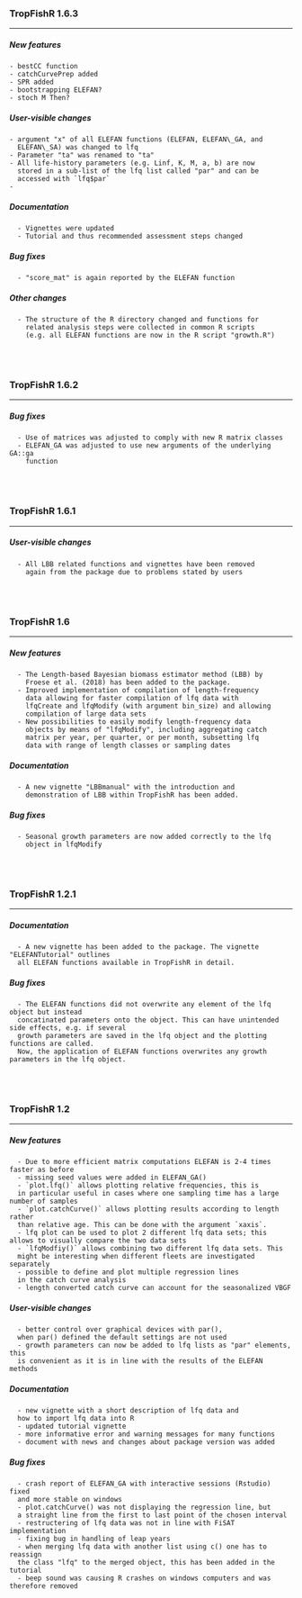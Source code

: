 ### TropFishR 1.6.3

---


##### New features
    - bestCC function
    - catchCurvePrep added
    - SPR added
    - bootstrapping ELEFAN?
    - stoch M Then?


##### User-visible changes
    - argument "x" of all ELEFAN functions (ELEFAN, ELEFAN\_GA, and
      ELEFAN\_SA) was changed to lfq
    - Parameter "ta" was renamed to "ta"
    - All life-history parameters (e.g. Linf, K, M, a, b) are now
      stored in a sub-list of the lfq list called "par" and can be
      accessed with `lfq$par`
    -


##### Documentation
      - Vignettes were updated
	  - Tutorial and thus recommended assessment steps changed



##### Bug fixes
      - "score_mat" is again reported by the ELEFAN function


##### Other changes
      - The structure of the R directory changed and functions for
        related analysis steps were collected in common R scripts
        (e.g. all ELEFAN functions are now in the R script "growth.R")

<br><br>


### TropFishR 1.6.2

---

##### Bug fixes
      - Use of matrices was adjusted to comply with new R matrix classes
      - ELEFAN_GA was adjusted to use new arguments of the underlying GA::ga
        function

<br><br>


### TropFishR 1.6.1

---

##### User-visible changes
      - All LBB related functions and vignettes have been removed
        again from the package due to problems stated by users

<br><br>





### TropFishR 1.6

---

##### New features
      - The Length-based Bayesian biomass estimator method (LBB) by
        Froese et al. (2018) has been added to the package.
      - Improved implementation of compilation of length-frequency
        data allowing for faster compilation of lfq data with
        lfqCreate and lfqModify (with argument bin_size) and allowing
        compilation of large data sets
      - New possibilities to easily modify length-frequency data
        objects by means of "lfqModify", including aggregating catch
        matrix per year, per quarter, or per month, subsetting lfq
        data with range of length classes or sampling dates

##### Documentation
      - A new vignette "LBBmanual" with the introduction and
        demonstration of LBB within TropFishR has been added.

##### Bug fixes
      - Seasonal growth parameters are now added correctly to the lfq
        object in lfqModify


<br><br>



### TropFishR 1.2.1

---

##### Documentation
      - A new vignette has been added to the package. The vignette "ELEFANTutorial" outlines
      all ELEFAN functions available in TropFishR in detail.


##### Bug fixes
      - The ELEFAN functions did not overwrite any element of the lfq object but instead
      concatinated parameters onto the object. This can have unintended side effects, e.g. if several
      growth parameters are saved in the lfq object and the plotting functions are called.
      Now, the application of ELEFAN functions overwrites any growth parameters in the lfq object.


<br><br>


### TropFishR 1.2

---

##### New features
      - Due to more efficient matrix computations ELEFAN is 2-4 times faster as before
      - missing seed values were added in ELEFAN_GA()
      - `plot.lfq()` allows plotting relative frequencies, this is
      in particular useful in cases where one sampling time has a large number of samples
      - `plot.catchCurve()` allows plotting results according to length rather
      than relative age. This can be done with the argument `xaxis`.
      - lfq plot can be used to plot 2 different lfq data sets; this allows to visually compare the two data sets
      - `lfqModfiy()` allows combining two different lfq data sets. This
      might be interesting when different fleets are investigated separately
      - possible to define and plot multiple regression lines
      in the catch curve analysis
      - length converted catch curve can account for the seasonalized VBGF


##### User-visible changes
      - better control over graphical devices with par(),
      when par() defined the default settings are not used
      - growth parameters can now be added to lfq lists as "par" elements, this
      is convenient as it is in line with the results of the ELEFAN methods


##### Documentation
      - new vignette with a short description of lfq data and
      how to import lfq data into R
      - updated tutorial vignette
      - more informative error and warning messages for many functions
      - document with news and changes about package version was added


##### Bug fixes
      - crash report of ELEFAN_GA with interactive sessions (Rstudio) fixed
      and more stable on windows
      - plot.catchCurve() was not displaying the regression line, but
      a straight line from the first to last point of the chosen interval
      - restructering of lfq data was not in line with FiSAT implementation
      - fixing bug in handling of leap years
      - when merging lfq data with another list using c() one has to reassign
      the class "lfq" to the merged object, this has been added in the tutorial
      - beep sound was causing R crashes on windows computers and was therefore removed
